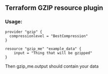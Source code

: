 ## Terraform GZIP resource plugin

### Usage:

```
provider "gzip" {
  compressionlevel = "BestCompression"
}

resource "gzip_me" "example_data" {
    input = "Thing that will be gzipped"
}

```

Then gzip_me.output should contain your data